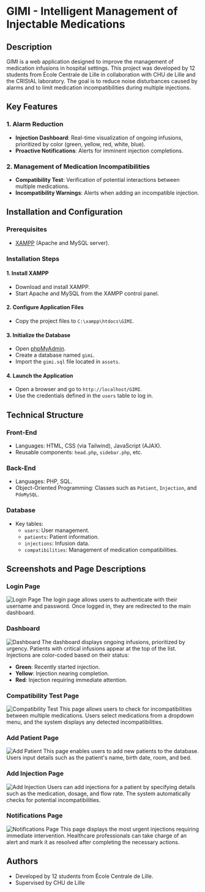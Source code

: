 # GIMI - Intelligent Management of Injectable Medications

## Description
GIMI is a web application designed to improve the management of medication infusions in hospital settings. This project was developed by 12 students from École Centrale de Lille in collaboration with CHU de Lille and the CRIStAL laboratory. The goal is to reduce noise disturbances caused by alarms and to limit medication incompatibilities during multiple injections.

## Key Features

### 1. Alarm Reduction
- **Injection Dashboard**: Real-time visualization of ongoing infusions, prioritized by color (green, yellow, red, white, blue).
- **Proactive Notifications**: Alerts for imminent injection completions.

### 2. Management of Medication Incompatibilities
- **Compatibility Test**: Verification of potential interactions between multiple medications.
- **Incompatibility Warnings**: Alerts when adding an incompatible injection.

## Installation and Configuration

### Prerequisites
- [XAMPP](https://www.apachefriends.org/index.html) (Apache and MySQL server).

### Installation Steps

#### 1. Install XAMPP
- Download and install XAMPP.
- Start Apache and MySQL from the XAMPP control panel.

#### 2. Configure Application Files
- Copy the project files to `C:\xampp\htdocs\GIMI`.

#### 3. Initialize the Database
- Open [phpMyAdmin](http://localhost/phpmyadmin).
- Create a database named `gimi`.
- Import the `gimi.sql` file located in `assets`.

#### 4. Launch the Application
- Open a browser and go to `http://localhost/GIMI`.
- Use the credentials defined in the `users` table to log in.

## Technical Structure

### Front-End
- Languages: HTML, CSS (via Tailwind), JavaScript (AJAX).
- Reusable components: `head.php`, `sidebar.php`, etc.

### Back-End
- Languages: PHP, SQL.
- Object-Oriented Programming: Classes such as `Patient`, `Injection`, and `PdoMySQL`.

### Database
- Key tables:
  - `users`: User management.
  - `patients`: Patient information.
  - `injections`: Infusion data.
  - `compatibilities`: Management of medication compatibilities.

## Screenshots and Page Descriptions

### Login Page
![Login Page](screenshots/GIMI_authentification.png)
The login page allows users to authenticate with their username and password. Once logged in, they are redirected to the main dashboard.

### Dashboard
![Dashboard](screenshots/GIMI_dashboard.png)
The dashboard displays ongoing infusions, prioritized by urgency. Patients with critical infusions appear at the top of the list. Injections are color-coded based on their status:
- **Green**: Recently started injection.
- **Yellow**: Injection nearing completion.
- **Red**: Injection requiring immediate attention.

### Compatibility Test Page
![Compatibility Test](screenshots/GIMI_compatibility.png)
This page allows users to check for incompatibilities between multiple medications. Users select medications from a dropdown menu, and the system displays any detected incompatibilities.

### Add Patient Page
![Add Patient](screenshots/GIMI_patient.png)
This page enables users to add new patients to the database. Users input details such as the patient's name, birth date, room, and bed.

### Add Injection Page
![Add Injection](screenshots/GIMI_injection.png)
Users can add injections for a patient by specifying details such as the medication, dosage, and flow rate. The system automatically checks for potential incompatibilities.

### Notifications Page
![Notifications Page](screenshots/GIMI_notification.png)
This page displays the most urgent injections requiring immediate intervention. Healthcare professionals can take charge of an alert and mark it as resolved after completing the necessary actions.

## Authors
- Developed by 12 students from École Centrale de Lille.
- Supervised by CHU de Lille


